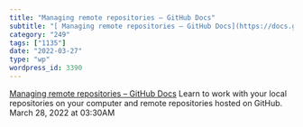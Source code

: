 ```yaml
---
title: "Managing remote repositories – GitHub Docs"
subtitle: "[ Managing remote repositories – GitHub Docs](https://docs.github.com/en/get-started/getting-started..."
category: "249"
tags: ["1135"]
date: "2022-03-27"
type: "wp"
wordpress_id: 3390
---
```

[ Managing remote repositories – GitHub Docs](https://docs.github.com/en/get-started/getting-started-with-git/managing-remote-repositories)
 Learn to work with your local repositories on your computer and remote repositories hosted on GitHub.
March 28, 2022 at 03:30AM